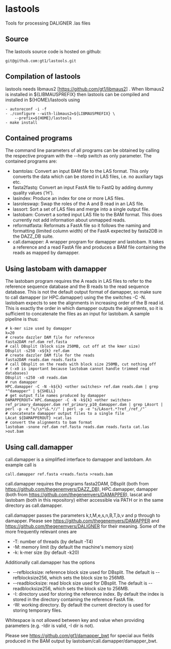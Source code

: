 # lastools
Tools for processing DALIGNER .las files

Source
------

The lastools source code is hosted on github:

	git@github.com:gt1/lastools.git

Compilation of lastools
-----------------------

lastools needs libmaus2 [https://github.com/gt1/libmaus2] . When libmaus2
is installed in ${LIBMAUSPREFIX} then lastools can be compiled and
installed in ${HOME}/lastools using

	- autoreconf -i -f
	- ./configure --with-libmaus2=${LIBMAUSPREFIX} \
		--prefix=${HOME}/lastools
	- make install

Contained programs
------------------

The command line parameters of all programs can be obtained by calling the respective program with the --help switch as only parameter.
The contained programs are:

 * bamtolas: Convert an input BAM file to the LAS format. This only converts the data which can be stored in LAS files, i.e. no auxiliary tags etc.
 * fasta2fastq: Convert an input FastA file to FastQ by adding dummy quality values ('H').
 * lasindex: Produce an index for one or more LAS files.
 * lasroleswap: Swap the roles of the A and B read in an LAS file.
 * lassort: Sort a set of LAS files and merge into a single output file.
 * lastobam: Convert a sorted input LAS file to the BAM format. This does currently not add information about unmapped reads.
 * reformatfasta: Reformats a FastA file so it follows the naming and formatting (limited column width) of the FastA expected by fasta2DB in the DAZZ_DB suite.
 * call.damapper: A wrapper program for damapper and lastobam. It takes a reference and a read FastA file and produces a BAM file containing the reads as mapped by damapper.

Using lastobam with damapper
----------------------------

The lastobam program requires the A reads in LAS files to refer to the reference sequence database and the B reads to the read sequence database.
This is not the default output format of damapper, so make sure to call damapper (or HPC.damapper) using the the switches -C -N.
lastobam expects to see the alignments in increasing order of the B read id. This is exactly the order in which damapper outputs the alignments, so it is sufficient to concatenate
the files as an input for lastobam. A sample pipeline is thus:

```
# k-mer size used by damapper
k=20
# create dazzler DAM file for reference
fasta2DAM ref.dam ref.fasta
# call DBsplit (block size 250MB, cut off at the kmer size)
DBsplit -s250 -x${k} ref.dam
# create dazzler DAM file for the reads
fasta2DAM reads.dam reads.fasta
# call DBsplit on the reads with block size 250MB, cut nothing off
# (-x0 is important because lastobam cannot handle trimmed read databases)
DBsplit -s250 -x0 reads.dam
# run damapper
HPC.damapper -C -N -k${k} <other switches> ref.dam reads.dam | grep "^damapper" | ${SHELL}
# get output file names produced by damapper
DAMAPPEROUT=`HPC.damapper -C -N -k${k} <other switches> ref_primary_damapper.dam ref_primary_p10_damapper.dam | grep LAsort | perl -p -e "s/\s*\&.*//" | perl -p -e "s/LAsort.*?ref_/ref_/"`
# concatenate damapper output files to a single file
LAcat ${DAMAPPEROUT} >cat.las
# convert the alignments to bam format
lastobam -snone ref.dam ref.fasta reads.dam reads.fasta cat.las >out.bam
```

Using call.damapper
-------------------

call.damapper is a simplified interface to damapper and lastobam. An example call is

```
call.damapper ref.fasta <reads.fasta >reads.bam
```

call.damapper requires the programs fasta2DAM, DBsplit (both from https://github.com/thegenemyers/DAZZ_DB),
HPC.damapper, damapper (both from https://github.com/thegenemyers/DAMAPPER), 
lascat and lastobam (both in this repository) either accessible via PATH or in the same directory as call.damapper.

call.damapper passes the parameters k,t,M,e,s,n,B,T,b,v and p through to damapper. 
Please see https://github.com/thegenemyers/DAMAPPER and https://github.com/thegenemyers/DALIGNER for their meaning.
Some of the more frequently relevant ones are

 * -T: number of threads (by default -T4)
 * -M: memory limit (by default the machine's memory size)
 * -k: k-mer size (by default -k20)
 
Additionally call.damapper has the options

 * --refblocksize: reference block size used for DBsplit. The default is --refblocksize256, which sets the block size to 256MB.
 * --readblocksize: read block size used for DBsplit. The default is --readblocksize256, which sets the block size to 256MB.
 * -I: directory used for storing the reference index. By default the index is stored in the directory containing the reference FastA file.
 * -W: working directory. By default the current directory is used for storing temporary files.

Whitespace is not allowed between key and value when providing parameters (e.g. -Idir is valid, -I dir is not).

Please see https://github.com/gt1/damapper_bwt for special aux fields produced in the BAM output by lastobam/call.damapper/damapper_bwt.
